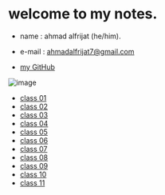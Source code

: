 # welcome to my notes.

* name : ahmad alfrijat (he/him).

* e-mail : ahmadalfrijat7@gmail.com 

* [my GitHub](https://github.com/ahmadfrijathttp://github.com)


 

![image](https://wpshopmart.com/wp-content/uploads/2016/10/Code-It-Logical-HD-Wallpaper-1.jpg)



- [class 01](https://ahmadfrijat.github.io/reading-notes-01/01)
- [class 02](https://ahmadfrijat.github.io/reading-notes-01/02)
- [class 03](https://ahmadfrijat.github.io/reading-notes-01/03)
- [class 04](https://ahmadfrijat.github.io/reading-notes-01/04)
- [class 05](https://ahmadfrijat.github.io/reading-notes-01/05)
- [class 06](https://ahmadfrijat.github.io/reading-notes-01/06)
- [class 07](https://ahmadfrijat.github.io/reading-notes-01/07)
- [class 08](https://ahmadfrijat.github.io/reading-notes-01/08)
- [class 09](https://ahmadfrijat.github.io/reading-notes-01/09)
- [class 10](https://ahmadfrijat.github.io/reading-notes-01/10)
- [class 11](https://ahmadfrijat.github.io/reading-notes-01/11)
